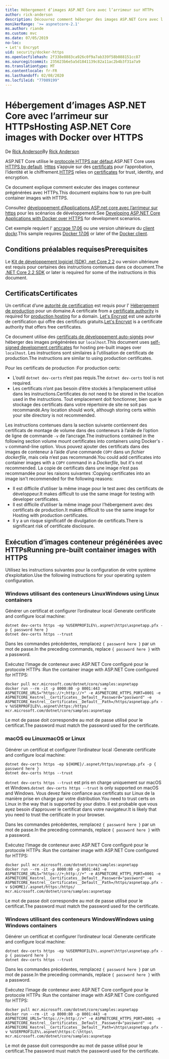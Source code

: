 ```yaml
---
title: Hébergement d’images ASP.NET Core avec l’arrimeur sur HTTPs
author: rick-anderson
description: Découvrez comment héberger des images ASP.NET Core avec l’arrimeur sur HTTPs
monikerRange: '>= aspnetcore-2.1'
ms.author: riande
ms.custom: mvc
ms.date: 07/05/2019
no-loc:
- Let's Encrypt
uid: security/docker-https
ms.openlocfilehash: 2f338e8883ca926c0f9a7ab339f58b088151cc87
ms.sourcegitcommit: 235623b6e5a5d1841139c82a11ac2b4b3f31a7a9
ms.translationtype: MT
ms.contentlocale: fr-FR
ms.lasthandoff: 02/08/2020
ms.locfileid: "77089199"
---
```

# <a name="hosting-aspnet-core-images-with-docker-over-https"></a><span data-ttu-id="8d052-103">Hébergement d’images ASP.NET Core avec l’arrimeur sur HTTPs</span><span class="sxs-lookup"><span data-stu-id="8d052-103">Hosting ASP.NET Core images with Docker over HTTPS</span></span>

<span data-ttu-id="8d052-104">De [Rick Anderson](https://twitter.com/RickAndMSFT)</span><span class="sxs-lookup"><span data-stu-id="8d052-104">By [Rick Anderson](https://twitter.com/RickAndMSFT)</span></span>

<span data-ttu-id="8d052-105">ASP.NET Core utilise le [protocole HTTPS par défaut](/aspnet/core/security/enforcing-ssl).</span><span class="sxs-lookup"><span data-stu-id="8d052-105">ASP.NET Core uses [HTTPS by default](/aspnet/core/security/enforcing-ssl).</span></span> <span data-ttu-id="8d052-106">[Https](https://en.wikipedia.org/wiki/HTTPS) s’appuie sur des [certificats](https://en.wikipedia.org/wiki/Public_key_certificate) pour l’approbation, l’identité et le chiffrement.</span><span class="sxs-lookup"><span data-stu-id="8d052-106">[HTTPS](https://en.wikipedia.org/wiki/HTTPS) relies on [certificates](https://en.wikipedia.org/wiki/Public_key_certificate) for trust, identity, and encryption.</span></span>

<span data-ttu-id="8d052-107">Ce document explique comment exécuter des images conteneur prégénérées avec HTTPs.</span><span class="sxs-lookup"><span data-stu-id="8d052-107">This document explains how to run pre-built container images with HTTPS.</span></span>

<span data-ttu-id="8d052-108">Consultez [développement d’Applications ASP.net core avec l’arrimeur sur https](https://github.com/dotnet/dotnet-docker/blob/master/samples/run-aspnetcore-https-development.md) pour les scénarios de développement.</span><span class="sxs-lookup"><span data-stu-id="8d052-108">See [Developing ASP.NET Core Applications with Docker over HTTPS](https://github.com/dotnet/dotnet-docker/blob/master/samples/run-aspnetcore-https-development.md) for development scenarios.</span></span>

<span data-ttu-id="8d052-109">Cet exemple requiert l' [ancrage 17,06](https://docs.docker.com/release-notes/docker-ce) ou une version ultérieure du [client dockr](https://www.docker.com/products/docker).</span><span class="sxs-lookup"><span data-stu-id="8d052-109">This sample requires [Docker 17.06](https://docs.docker.com/release-notes/docker-ce) or later of the [Docker client](https://www.docker.com/products/docker).</span></span>

## <a name="prerequisites"></a><span data-ttu-id="8d052-110">Conditions préalables requises</span><span class="sxs-lookup"><span data-stu-id="8d052-110">Prerequisites</span></span>

<span data-ttu-id="8d052-111">Le [Kit de développement logiciel (SDK) .net Core 2,2](https://www.microsoft.com/net/download) ou version ultérieure est requis pour certaines des instructions contenues dans ce document.</span><span class="sxs-lookup"><span data-stu-id="8d052-111">The [.NET Core 2.2 SDK](https://www.microsoft.com/net/download) or later is required for some of the instructions in this document.</span></span>

## <a name="certificates"></a><span data-ttu-id="8d052-112">Certificats</span><span class="sxs-lookup"><span data-stu-id="8d052-112">Certificates</span></span>

<span data-ttu-id="8d052-113">Un certificat d’une [autorité de certification](https://wikipedia.org/wiki/Certificate_authority) est requis pour l' [Hébergement de production](https://blogs.msdn.microsoft.com/webdev/2017/11/29/configuring-https-in-asp-net-core-across-different-platforms/) pour un domaine.</span><span class="sxs-lookup"><span data-stu-id="8d052-113">A certificate from a [certificate authority](https://wikipedia.org/wiki/Certificate_authority) is required for [production hosting](https://blogs.msdn.microsoft.com/webdev/2017/11/29/configuring-https-in-asp-net-core-across-different-platforms/) for a domain.</span></span> <span data-ttu-id="8d052-114">[Let's Encrypt](https://letsencrypt.org/) est une autorité de certification qui offre des certificats gratuits.</span><span class="sxs-lookup"><span data-stu-id="8d052-114">[Let's Encrypt](https://letsencrypt.org/) is a certificate authority that offers free certificates.</span></span>

<span data-ttu-id="8d052-115">Ce document utilise des [certificats de développement auto-signés](https://en.wikipedia.org/wiki/Self-signed_certificate) pour héberger des images prégénérées sur `localhost`.</span><span class="sxs-lookup"><span data-stu-id="8d052-115">This document uses [self-signed development certificates](https://en.wikipedia.org/wiki/Self-signed_certificate) for hosting pre-built images over `localhost`.</span></span> <span data-ttu-id="8d052-116">Les instructions sont similaires à l’utilisation de certificats de production.</span><span class="sxs-lookup"><span data-stu-id="8d052-116">The instructions are similar to using production certificates.</span></span>

<span data-ttu-id="8d052-117">Pour les certificats de production :</span><span class="sxs-lookup"><span data-stu-id="8d052-117">For production certs:</span></span>

* <span data-ttu-id="8d052-118">L’outil `dotnet dev-certs` n’est pas requis.</span><span class="sxs-lookup"><span data-stu-id="8d052-118">The `dotnet dev-certs` tool is not required.</span></span>
* <span data-ttu-id="8d052-119">Les certificats n’ont pas besoin d’être stockés à l’emplacement utilisé dans les instructions.</span><span class="sxs-lookup"><span data-stu-id="8d052-119">Certificates do not need to be stored in the location used in the instructions.</span></span> <span data-ttu-id="8d052-120">Tout emplacement doit fonctionner, bien que le stockage des certificats dans votre répertoire de site ne soit pas recommandé.</span><span class="sxs-lookup"><span data-stu-id="8d052-120">Any location should work, although storing certs within your site directory is not recommended.</span></span>

<span data-ttu-id="8d052-121">Les instructions contenues dans la section suivante contiennent des certificats de montage de volume dans des conteneurs à l’aide de l’option de ligne de commande `-v` de l’ancrage.</span><span class="sxs-lookup"><span data-stu-id="8d052-121">The instructions contained in the following section volume mount certificates into containers using Docker's `-v` command-line option.</span></span> <span data-ttu-id="8d052-122">Vous pouvez ajouter des certificats dans des images de conteneur à l’aide d’une commande `COPY` dans un *fichier dockerfile*, mais cela n’est pas recommandé.</span><span class="sxs-lookup"><span data-stu-id="8d052-122">You could add certificates into container images with a `COPY` command in a *Dockerfile*, but it's not recommended.</span></span> <span data-ttu-id="8d052-123">La copie de certificats dans une image n’est pas recommandée pour les raisons suivantes :</span><span class="sxs-lookup"><span data-stu-id="8d052-123">Copying certificates into an image isn't recommended for the following reasons:</span></span>

* <span data-ttu-id="8d052-124">Il est difficile d’utiliser la même image pour le test avec des certificats de développeur.</span><span class="sxs-lookup"><span data-stu-id="8d052-124">It makes difficult to use the same image for testing with developer certificates.</span></span>
* <span data-ttu-id="8d052-125">Il est difficile d’utiliser la même image pour l’hébergement avec des certificats de production.</span><span class="sxs-lookup"><span data-stu-id="8d052-125">It makes difficult to use the same image for Hosting with production certificates.</span></span>
* <span data-ttu-id="8d052-126">Il y a un risque significatif de divulgation de certificats.</span><span class="sxs-lookup"><span data-stu-id="8d052-126">There is significant risk of certificate disclosure.</span></span>

## <a name="running-pre-built-container-images-with-https"></a><span data-ttu-id="8d052-127">Exécution d’images conteneur prégénérées avec HTTPs</span><span class="sxs-lookup"><span data-stu-id="8d052-127">Running pre-built container images with HTTPS</span></span>

<span data-ttu-id="8d052-128">Utilisez les instructions suivantes pour la configuration de votre système d’exploitation.</span><span class="sxs-lookup"><span data-stu-id="8d052-128">Use the following instructions for your operating system configuration.</span></span>

### <a name="windows-using-linux-containers"></a><span data-ttu-id="8d052-129">Windows utilisant des conteneurs Linux</span><span class="sxs-lookup"><span data-stu-id="8d052-129">Windows using Linux containers</span></span>

<span data-ttu-id="8d052-130">Générer un certificat et configurer l’ordinateur local :</span><span class="sxs-lookup"><span data-stu-id="8d052-130">Generate certificate and configure local machine:</span></span>

```dotnetcli
dotnet dev-certs https -ep %USERPROFILE%\.aspnet\https\aspnetapp.pfx -p { password here }
dotnet dev-certs https --trust
```

<span data-ttu-id="8d052-131">Dans les commandes précédentes, remplacez `{ password here }` par un mot de passe.</span><span class="sxs-lookup"><span data-stu-id="8d052-131">In the preceding commands, replace `{ password here }` with a password.</span></span>

<span data-ttu-id="8d052-132">Exécutez l’image de conteneur avec ASP.NET Core configuré pour le protocole HTTPs :</span><span class="sxs-lookup"><span data-stu-id="8d052-132">Run the container image with ASP.NET Core configured for HTTPS:</span></span>

```console
docker pull mcr.microsoft.com/dotnet/core/samples:aspnetapp
docker run --rm -it -p 8000:80 -p 8001:443 -e ASPNETCORE_URLS="https://+;http://+" -e ASPNETCORE_HTTPS_PORT=8001 -e ASPNETCORE_Kestrel__Certificates__Default__Password="password" -e ASPNETCORE_Kestrel__Certificates__Default__Path=/https/aspnetapp.pfx -v %USERPROFILE%\.aspnet\https:/https/ mcr.microsoft.com/dotnet/core/samples:aspnetapp
```

<span data-ttu-id="8d052-133">Le mot de passe doit correspondre au mot de passe utilisé pour le certificat.</span><span class="sxs-lookup"><span data-stu-id="8d052-133">The password must match the password used for the certificate.</span></span>

### <a name="macos-or-linux"></a><span data-ttu-id="8d052-134">macOS ou Linux</span><span class="sxs-lookup"><span data-stu-id="8d052-134">macOS or Linux</span></span>

<span data-ttu-id="8d052-135">Générer un certificat et configurer l’ordinateur local :</span><span class="sxs-lookup"><span data-stu-id="8d052-135">Generate certificate and configure local machine:</span></span>

```dotnetcli
dotnet dev-certs https -ep ${HOME}/.aspnet/https/aspnetapp.pfx -p { password here }
dotnet dev-certs https --trust
```

<span data-ttu-id="8d052-136">`dotnet dev-certs https --trust` est pris en charge uniquement sur macOS et Windows.</span><span class="sxs-lookup"><span data-stu-id="8d052-136">`dotnet dev-certs https --trust` is only supported on macOS and Windows.</span></span> <span data-ttu-id="8d052-137">Vous devez faire confiance aux certificats sur Linux de la manière prise en charge par votre distribution.</span><span class="sxs-lookup"><span data-stu-id="8d052-137">You need to trust certs on Linux in the way that is supported by your distro.</span></span> <span data-ttu-id="8d052-138">Il est probable que vous ayez besoin d’approuver le certificat dans votre navigateur.</span><span class="sxs-lookup"><span data-stu-id="8d052-138">It is likely that you need to trust the certificate in your browser.</span></span>

<span data-ttu-id="8d052-139">Dans les commandes précédentes, remplacez `{ password here }` par un mot de passe.</span><span class="sxs-lookup"><span data-stu-id="8d052-139">In the preceding commands, replace `{ password here }` with a password.</span></span>

<span data-ttu-id="8d052-140">Exécutez l’image de conteneur avec ASP.NET Core configuré pour le protocole HTTPs :</span><span class="sxs-lookup"><span data-stu-id="8d052-140">Run the container image with ASP.NET Core configured for HTTPS:</span></span>

```console
docker pull mcr.microsoft.com/dotnet/core/samples:aspnetapp
docker run --rm -it -p 8000:80 -p 8001:443 -e ASPNETCORE_URLS="https://+;http://+" -e ASPNETCORE_HTTPS_PORT=8001 -e ASPNETCORE_Kestrel__Certificates__Default__Password="password" -e ASPNETCORE_Kestrel__Certificates__Default__Path=/https/aspnetapp.pfx -v ${HOME}/.aspnet/https:/https/ mcr.microsoft.com/dotnet/core/samples:aspnetapp
```

<span data-ttu-id="8d052-141">Le mot de passe doit correspondre au mot de passe utilisé pour le certificat.</span><span class="sxs-lookup"><span data-stu-id="8d052-141">The password must match the password used for the certificate.</span></span>

### <a name="windows-using-windows-containers"></a><span data-ttu-id="8d052-142">Windows utilisant des conteneurs Windows</span><span class="sxs-lookup"><span data-stu-id="8d052-142">Windows using Windows containers</span></span>

<span data-ttu-id="8d052-143">Générer un certificat et configurer l’ordinateur local :</span><span class="sxs-lookup"><span data-stu-id="8d052-143">Generate certificate and configure local machine:</span></span>

```dotnetcli
dotnet dev-certs https -ep %USERPROFILE%\.aspnet\https\aspnetapp.pfx -p { password here }
dotnet dev-certs https --trust
```

<span data-ttu-id="8d052-144">Dans les commandes précédentes, remplacez `{ password here }` par un mot de passe.</span><span class="sxs-lookup"><span data-stu-id="8d052-144">In the preceding commands, replace `{ password here }` with a password.</span></span>

<span data-ttu-id="8d052-145">Exécutez l’image de conteneur avec ASP.NET Core configuré pour le protocole HTTPs :</span><span class="sxs-lookup"><span data-stu-id="8d052-145">Run the container image with ASP.NET Core configured for HTTPS:</span></span>

```console
docker pull mcr.microsoft.com/dotnet/core/samples:aspnetapp
docker run --rm -it -p 8000:80 -p 8001:443 -e ASPNETCORE_URLS="https://+;http://+" -e ASPNETCORE_HTTPS_PORT=8001 -e ASPNETCORE_Kestrel__Certificates__Default__Password="password" -e ASPNETCORE_Kestrel__Certificates__Default__Path=\https\aspnetapp.pfx -v %USERPROFILE%\.aspnet\https:C:\https\ mcr.microsoft.com/dotnet/core/samples:aspnetapp
```

<span data-ttu-id="8d052-146">Le mot de passe doit correspondre au mot de passe utilisé pour le certificat.</span><span class="sxs-lookup"><span data-stu-id="8d052-146">The password must match the password used for the certificate.</span></span>
